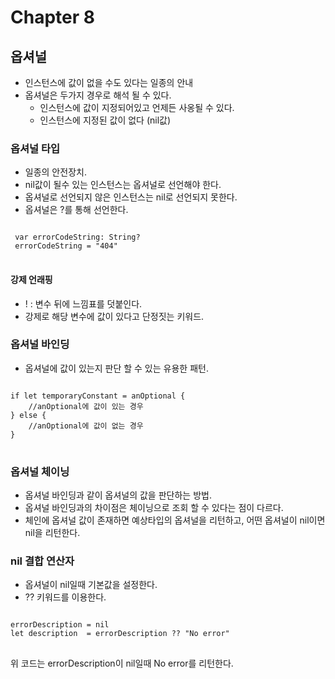 # Chapter 8
## 옵셔널
- 인스턴스에 값이 없을 수도 있다는 일종의 안내
- 옵셔널은 두가지 경우로 해석 될 수 있다.
  - 인스턴스에 값이 지정되어있고 언제든 사옹될 수 있다.
  - 인스턴스에 지정된 값이 없다 (nil값)

### 옵셔널 타입
- 일종의 안전장치.
- nil값이 될수 있는 인스턴스는 옵셔널로 선언해야 한다.
- 옵셔널로 선언되지 않은 인스턴스는 nil로 선언되지 못한다.
- 옵셔널은 ?를 통해 선언한다.
<pre>
<code>
 var errorCodeString: String?
 errorCodeString = "404"
</code>
</pre>
#### 강제 언래핑
- ! : 변수 뒤에 느낌표를 덧붙인다.
- 강제로 해당 변수에 값이 있다고 단정짓는 키워드.

### 옵셔널 바인딩
- 옵셔널에 값이 있는지 판단 할 수 있는 유용한 패턴.
<pre>
<code>
if let temporaryConstant = anOptional {
    //anOptional에 값이 있는 경우
} else {
    //anOptional에 값이 없는 경우
}
</code>
</pre>

### 옵셔널 체이닝
- 옵셔널 바인딩과 같이 옵셔널의 값을 판단하는 방법.
- 옵셔널 바인딩과의 차이점은 체이닝으로 조회 할 수 있다는 점이 다르다.
- 체인에 옵셔널 값이 존재하면 예상타입의 옵셔널을 리턴하고, 어떤 옵셔널이 nil이면 nil을 리턴한다.

### nil 결합 연산자
- 옵셔널이 nil일때 기본값을 설정한다.
- ?? 키워드를 이용한다.
<pre>
<code>
errorDescription = nil
let description  = errorDescription ?? "No error"
</code>
</pre>
위 코드는 errorDescription이 nil일때 No error를 리턴한다.
